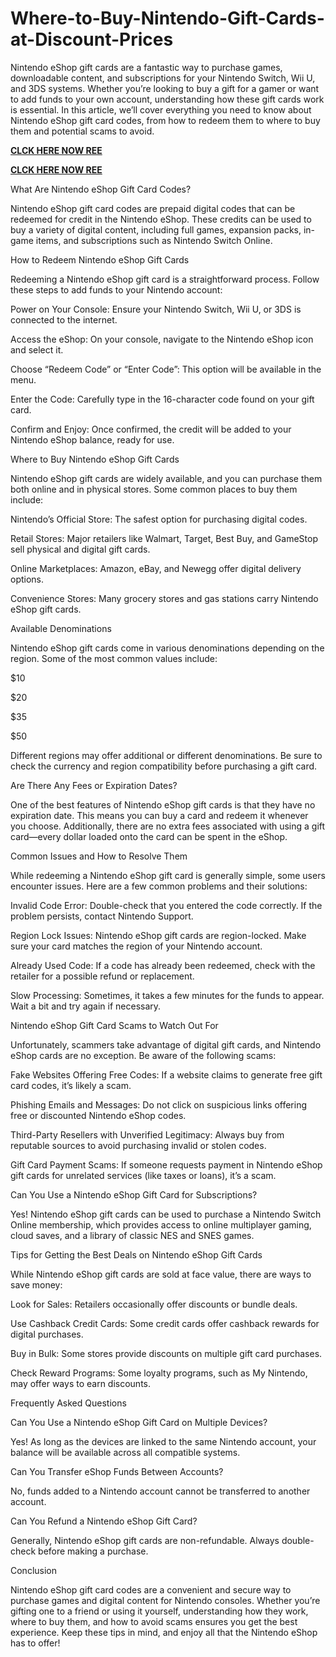 # Where-to-Buy-Nintendo-Gift-Cards-at-Discount-Prices
Nintendo eShop gift cards are a fantastic way to purchase games, downloadable content, and subscriptions for your Nintendo Switch, Wii U, and 3DS systems. Whether you’re looking to buy a gift for a gamer or want to add funds to your own account, understanding how these gift cards work is essential. In this article, we’ll cover everything you need to know about Nintendo eShop gift card codes, from how to redeem them to where to buy them and potential scams to avoid.

**[CLCK HERE NOW REE](https://tinyurl.com/nintendocard20)**

**[CLCK HERE NOW REE](https://tinyurl.com/nintendocard20)**

What Are Nintendo eShop Gift Card Codes?

Nintendo eShop gift card codes are prepaid digital codes that can be redeemed for credit in the Nintendo eShop. These credits can be used to buy a variety of digital content, including full games, expansion packs, in-game items, and subscriptions such as Nintendo Switch Online.

How to Redeem Nintendo eShop Gift Cards

Redeeming a Nintendo eShop gift card is a straightforward process. Follow these steps to add funds to your Nintendo account:

Power on Your Console: Ensure your Nintendo Switch, Wii U, or 3DS is connected to the internet.

Access the eShop: On your console, navigate to the Nintendo eShop icon and select it.

Choose “Redeem Code” or “Enter Code”: This option will be available in the menu.

Enter the Code: Carefully type in the 16-character code found on your gift card.

Confirm and Enjoy: Once confirmed, the credit will be added to your Nintendo eShop balance, ready for use.

Where to Buy Nintendo eShop Gift Cards

Nintendo eShop gift cards are widely available, and you can purchase them both online and in physical stores. Some common places to buy them include:

Nintendo’s Official Store: The safest option for purchasing digital codes.

Retail Stores: Major retailers like Walmart, Target, Best Buy, and GameStop sell physical and digital gift cards.

Online Marketplaces: Amazon, eBay, and Newegg offer digital delivery options.

Convenience Stores: Many grocery stores and gas stations carry Nintendo eShop gift cards.

Available Denominations

Nintendo eShop gift cards come in various denominations depending on the region. Some of the most common values include:

$10

$20

$35

$50

Different regions may offer additional or different denominations. Be sure to check the currency and region compatibility before purchasing a gift card.

Are There Any Fees or Expiration Dates?

One of the best features of Nintendo eShop gift cards is that they have no expiration date. This means you can buy a card and redeem it whenever you choose. Additionally, there are no extra fees associated with using a gift card—every dollar loaded onto the card can be spent in the eShop.

Common Issues and How to Resolve Them

While redeeming a Nintendo eShop gift card is generally simple, some users encounter issues. Here are a few common problems and their solutions:

Invalid Code Error: Double-check that you entered the code correctly. If the problem persists, contact Nintendo Support.

Region Lock Issues: Nintendo eShop gift cards are region-locked. Make sure your card matches the region of your Nintendo account.

Already Used Code: If a code has already been redeemed, check with the retailer for a possible refund or replacement.

Slow Processing: Sometimes, it takes a few minutes for the funds to appear. Wait a bit and try again if necessary.

Nintendo eShop Gift Card Scams to Watch Out For

Unfortunately, scammers take advantage of digital gift cards, and Nintendo eShop cards are no exception. Be aware of the following scams:

Fake Websites Offering Free Codes: If a website claims to generate free gift card codes, it’s likely a scam.

Phishing Emails and Messages: Do not click on suspicious links offering free or discounted Nintendo eShop codes.

Third-Party Resellers with Unverified Legitimacy: Always buy from reputable sources to avoid purchasing invalid or stolen codes.

Gift Card Payment Scams: If someone requests payment in Nintendo eShop gift cards for unrelated services (like taxes or loans), it’s a scam.

Can You Use a Nintendo eShop Gift Card for Subscriptions?

Yes! Nintendo eShop gift cards can be used to purchase a Nintendo Switch Online membership, which provides access to online multiplayer gaming, cloud saves, and a library of classic NES and SNES games.

Tips for Getting the Best Deals on Nintendo eShop Gift Cards

While Nintendo eShop gift cards are sold at face value, there are ways to save money:

Look for Sales: Retailers occasionally offer discounts or bundle deals.

Use Cashback Credit Cards: Some credit cards offer cashback rewards for digital purchases.

Buy in Bulk: Some stores provide discounts on multiple gift card purchases.

Check Reward Programs: Some loyalty programs, such as My Nintendo, may offer ways to earn discounts.

Frequently Asked Questions

Can You Use a Nintendo eShop Gift Card on Multiple Devices?

Yes! As long as the devices are linked to the same Nintendo account, your balance will be available across all compatible systems.

Can You Transfer eShop Funds Between Accounts?

No, funds added to a Nintendo account cannot be transferred to another account.

Can You Refund a Nintendo eShop Gift Card?

Generally, Nintendo eShop gift cards are non-refundable. Always double-check before making a purchase.

Conclusion

Nintendo eShop gift card codes are a convenient and secure way to purchase games and digital content for Nintendo consoles. Whether you’re gifting one to a friend or using it yourself, understanding how they work, where to buy them, and how to avoid scams ensures you get the best experience. Keep these tips in mind, and enjoy all that the Nintendo eShop has to offer!
